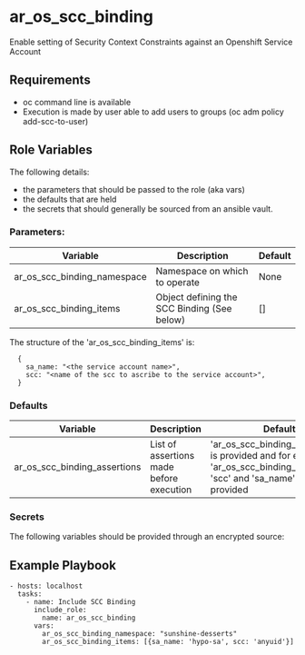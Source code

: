# ar_os_scc_binding

Enable setting of Security Context Constraints against an Openshift
Service Account

## Requirements
- oc command line is available
- Execution is made by user able to add users to groups (oc adm policy add-scc-to-user) 


## Role Variables
The following details:
- the parameters that should be passed to the role (aka vars)
- the defaults that are held
- the secrets that should generally be sourced from an ansible vault.

### Parameters:
| Variable                    | Description                                 | Default |
| --------                    | -----------                                 | ------- |
| ar_os_scc_binding_namespace | Namespace on which to operate               | None    |
| ar_os_scc_binding_items     | Object defining the SCC Binding (See below) | []      |

The structure of the 'ar_os_scc_binding_items' is:
```
  {
    sa_name: "<the service account name>",
    scc: "<name of the scc to ascribe to the service account>",
  }
```
### Defaults
| Variable                     | Description                              | Default                                                                                                                        |
| --------                     | -----------                              | -------                                                                                                                        |
| ar_os_scc_binding_assertions | List of assertions made before execution | 'ar_os_scc_binding_namespace' is provided and for each item in 'ar_os_scc_binding_items' both 'scc' and 'sa_name' sre provided |

### Secrets
The following variables should be provided through an encrypted source:

## Example Playbook

```
- hosts: localhost
  tasks:
    - name: Include SCC Binding
      include_role:
        name: ar_os_scc_binding
      vars:
        ar_os_scc_binding_namespace: "sunshine-desserts"
        ar_os_scc_binding_items: [{sa_name: 'hypo-sa', scc: 'anyuid'}]
```